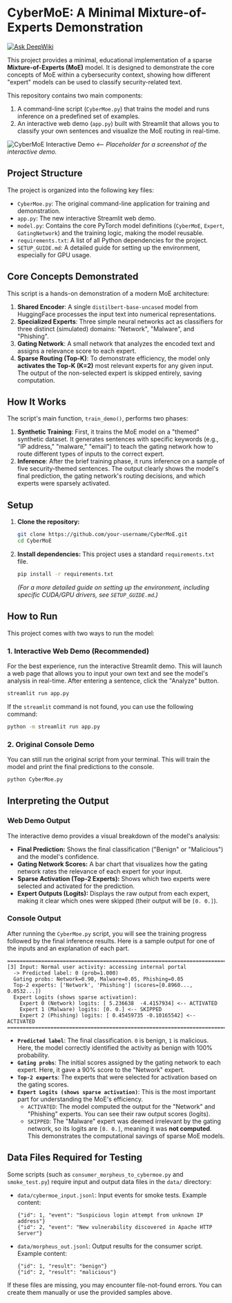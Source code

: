 # CyberMoE: A Minimal Mixture-of-Experts Demonstration
[![Ask DeepWiki](https://deepwiki.com/badge.svg)](https://deepwiki.com/guerilla7/CyberMoE) 

This project provides a minimal, educational implementation of a sparse **Mixture-of-Experts (MoE)** model. It is designed to demonstrate the core concepts of MoE within a cybersecurity context, showing how different "expert" models can be used to classify security-related text.

This repository contains two main components:
1.  A command-line script (`CyberMoe.py`) that trains the model and runs inference on a predefined set of examples.
2.  An interactive web demo (`app.py`) built with Streamlit that allows you to classify your own sentences and visualize the MoE routing in real-time.

![CyberMoE Interactive Demo](https://i.imgur.com/placeholder.png) *<-- Placeholder for a screenshot of the interactive demo.*

## Project Structure

The project is organized into the following key files:

-   `CyberMoe.py`: The original command-line application for training and demonstration.
-   `app.py`: The new interactive Streamlit web demo.
-   `model.py`: Contains the core PyTorch model definitions (`CyberMoE`, `Expert`, `GatingNetwork`) and the training logic, making the model reusable.
-   `requirements.txt`: A list of all Python dependencies for the project.
-   `SETUP_GUIDE.md`: A detailed guide for setting up the environment, especially for GPU usage.

## Core Concepts Demonstrated

This script is a hands-on demonstration of a modern MoE architecture:

1.  **Shared Encoder**: A single `distilbert-base-uncased` model from HuggingFace processes the input text into numerical representations.
2.  **Specialized Experts**: Three simple neural networks act as classifiers for three distinct (simulated) domains: "Network", "Malware", and "Phishing".
3.  **Gating Network**: A small network that analyzes the encoded text and assigns a relevance score to each expert.
4.  **Sparse Routing (Top-K)**: To demonstrate efficiency, the model only **activates the Top-K (K=2)** most relevant experts for any given input. The output of the non-selected expert is skipped entirely, saving computation.

## How It Works

The script's main function, `train_demo()`, performs two phases:

1.  **Synthetic Training**: First, it trains the MoE model on a "themed" synthetic dataset. It generates sentences with specific keywords (e.g., "IP address," "malware," "email") to teach the gating network how to route different types of inputs to the correct expert.
2.  **Inference**: After the brief training phase, it runs inference on a sample of five security-themed sentences. The output clearly shows the model's final prediction, the gating network's routing decisions, and which experts were sparsely activated.

## Setup

1.  **Clone the repository:**
    ```bash
    git clone https://github.com/your-username/CyberMoE.git
    cd CyberMoE
    ```
2.  **Install dependencies:**
    This project uses a standard `requirements.txt` file.
    ```bash
    pip install -r requirements.txt
    ```
    *(For a more detailed guide on setting up the environment, including specific CUDA/GPU drivers, see `SETUP_GUIDE.md`.)*

## How to Run

This project comes with two ways to run the model:

### 1. Interactive Web Demo (Recommended)

For the best experience, run the interactive Streamlit demo. This will launch a web page that allows you to input your own text and see the model's analysis in real-time. After entering a sentence, click the "Analyze" button.

```bash
streamlit run app.py
```

If the `streamlit` command is not found, you can use the following command:

```bash
python -m streamlit run app.py
```

### 2. Original Console Demo

You can still run the original script from your terminal. This will train the model and print the final predictions to the console.

```bash
python CyberMoe.py
```

## Interpreting the Output

### Web Demo Output

The interactive demo provides a visual breakdown of the model's analysis:

-   **Final Prediction:** Shows the final classification ("Benign" or "Malicious") and the model's confidence.
-   **Gating Network Scores:** A bar chart that visualizes how the gating network rates the relevance of each expert for your input.
-   **Sparse Activation (Top-2 Experts):** Shows which two experts were selected and activated for the prediction.
-   **Expert Outputs (Logits):** Displays the raw output from each expert, making it clear which ones were skipped (their output will be `[0. 0.]`).

### Console Output

After running the `CyberMoe.py` script, you will see the training progress followed by the final inference results. Here is a sample output for one of the inputs and an explanation of each part.

```text
================================================================================
[3] Input: Normal user activity: accessing internal portal
  -> Predicted label: 0 (prob=1.000)
  Gating probs: Network=0.90, Malware=0.05, Phishing=0.05
  Top-2 experts: ['Network', 'Phishing'] (scores=[0.8960..., 0.0532...])
  Expert Logits (shows sparse activation):
    Expert 0 (Network) logits: [ 5.236638  -4.4157934] <-- ACTIVATED
    Expert 1 (Malware) logits: [0. 0.] <-- SKIPPED
    Expert 2 (Phishing) logits: [ 0.45459735 -0.10165542] <-- ACTIVATED
================================================================================
```

- **`Predicted label`**: The final classification. `0` is benign, `1` is malicious. Here, the model correctly identified the activity as benign with 100% probability.
- **`Gating probs`**: The initial scores assigned by the gating network to each expert. Here, it gave a 90% score to the "Network" expert.
- **`Top-2 experts`**: The experts that were selected for activation based on the gating scores.
- **`Expert Logits (shows sparse activation)`**: This is the most important part for understanding the MoE's efficiency.
    - `ACTIVATED`: The model computed the output for the "Network" and "Phishing" experts. You can see their raw output scores (logits).
    - `SKIPPED`: The "Malware" expert was deemed irrelevant by the gating network, so its logits are `[0. 0.]`, meaning it was **not computed**. This demonstrates the computational savings of sparse MoE models.

## Data Files Required for Testing

Some scripts (such as `consumer_morpheus_to_cybermoe.py` and `smoke_test.py`) require input and output data files in the `data/` directory:

- `data/cybermoe_input.jsonl`: Input events for smoke tests. Example content:
    ```jsonl
    {"id": 1, "event": "Suspicious login attempt from unknown IP address"}
    {"id": 2, "event": "New vulnerability discovered in Apache HTTP Server"}
    ```
- `data/morpheus_out.jsonl`: Output results for the consumer script. Example content:
    ```jsonl
    {"id": 1, "result": "benign"}
    {"id": 2, "result": "malicious"}
    ```

If these files are missing, you may encounter file-not-found errors. You can create them manually or use the provided samples above.
